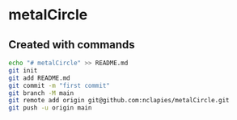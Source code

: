 # metalCircle

## Created with commands

```bash
echo "# metalCircle" >> README.md
git init
git add README.md
git commit -m "first commit"
git branch -M main
git remote add origin git@github.com:nclapies/metalCircle.git
git push -u origin main
```
